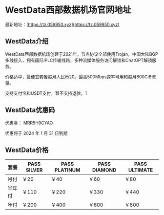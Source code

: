 # WestData西部数据机场官网地址

最新地址：[https://tz.059950.xyz](https://tz.059950.xyz)

## WestData介绍

WestData西部数据机场创建于2021年，节点协议全部使用Trojan。中国大陆BGP多线接入，拥有国际IPLC传输线路，多种流媒体服务访问解锁和ChatGPT解锁服务。

价格适中，最便宜套餐每月人民币20。最高500Mbps速率可用和每月800GiB流量。

支持支付宝和USDT支付，暂不支持退款。1

## WestData优惠码

优惠券： MRR5H9CYAO

优惠将于 2024 年 1 月 31 日到期

## WestData价格

|套餐|PASS SILVER|PASS PLATINUM|PASS DIAMOND|PASS ULTIMATE|
|----|----|----|----|----|
|月付|￥20|￥40|￥60|￥80|
|半年付|￥110|￥220|￥330|￥440|
|年付|￥200|￥400|￥600|￥800|

